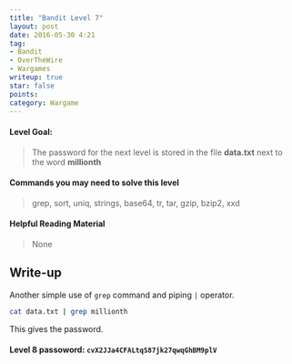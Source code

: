 ```yaml
---
title: "Bandit Level 7"
layout: post
date: 2016-05-30 4:21
tag:
- Bandit
- OverTheWire
- Wargames
writeup: true
star: false
points:
category: Wargame
---
```


#### Level Goal:

>The password for the next level is stored in the file **data.txt** next to the word **millionth**

#### Commands you may need to solve this level

>grep, sort, uniq, strings, base64, tr, tar, gzip, bzip2, xxd

#### Helpful Reading Material

>None

## Write-up

Another simple use of `grep` command and piping `|` operator.

~~~bash
cat data.txt | grep millionth
~~~

This gives the password.

#### Level 8 passoword: `cvX2JJa4CFALtqS87jk27qwqGhBM9plV`
